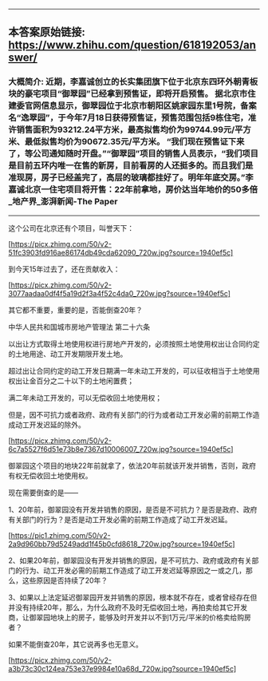 ----------------------------------------
## 本答案原始链接: https://www.zhihu.com/question/618192053/answer/
### 大概简介: 近期，李嘉诚创立的长实集团旗下位于北京东四环外朝青板块的豪宅项目“御翠园”已经拿到预售证，即将开启预售。 据北京市住建委官网信息显示，御翠园位于北京市朝阳区姚家园东里1号院，备案名“逸翠园”，于今年7月18日获得预售证，预售范围包括9栋住宅，准许销售面积为93212.24平方米，最高拟售均价为99744.99元/平方米、最低拟售均价为90672.35元/平方米。 “我们现在预售证下来了，等公司通知随时开盘。”“御翠园”项目的销售人员表示，“我们项目是目前五环内唯一在售的新房，目前看房的人还挺多的。而且我们是准现房，房子已经盖完了，高层的玻璃都挂好了。明年年底交房。”李嘉诚北京一住宅项目将开售：22年前拿地，房价达当年地价的50多倍_地产界_澎湃新闻-The Paper
----------------------------------------
这个公司在北京还有个项目，叫誉天下：

[https://picx.zhimg.com/50/v2-51fc3903fd916ae86174db49cda62090_720w.jpg?source=1940ef5c]

到今天15年过去了，还在贡献收入：

[https://picx.zhimg.com/50/v2-3077aadaa0df4f5a19d2f3a4f52c4da0_720w.jpg?source=1940ef5c]



其它都不重要，重要的是，否能倒查20年？


中华人民共和国城市房地产管理法 第二十六条

以出让方式取得土地使用权进行房地产开发的，必须按照土地使用权出让合同约定的土地用途、动工开发期限开发土地。

超过出让合同约定的动工开发日期满一年未动工开发的，可以征收相当于土地使用权出让金百分之二十以下的土地闲置费；

满二年未动工开发的，可以无偿收回土地使用权；

但是，因不可抗力或者政府、政府有关部门的行为或者动工开发必需的前期工作造成动工开发迟延的除外。

[https://picx.zhimg.com/50/v2-6c7a5527f6d51e73b8e7367d10006007_720w.jpg?source=1940ef5c]

御翠园这个项目的地块22年前就拿了，依法20年前就该开发并销售，否则，政府有权无偿收回土地使用权。

现在需要倒查的是——

1、20年前，御翠园没有开发并销售的原因，是否是不可抗力？是否是政府、政府有关部门的行为？是否是动工开发必需的前期工作造成了动工开发迟延。

[https://pic1.zhimg.com/50/v2-2a9d960bb79d5249add1f45b0cfd8618_720w.jpg?source=1940ef5c]

2、如果20年前，御翠园没有开发并销售的原因，是不可抗力、政府或政府有关部门的行为、动工开发必需的前期工作造成了动工开发迟延等原因之一或之几，那么，这些原因是否持续了20年？

3、如果以上法定延迟御翠园开发并销售的原因，根本就不存在，或者曾经存在但并没有持续20年，那么，为什么政府不及时无偿收回土地，再拍卖给其它开发商，让御翠园地块上的房子，能够及时开发并以不到1万元/平米的价格卖给购房者？

如果不能倒查20年，其它说再多也无意义。

[https://picx.zhimg.com/50/v2-a3b73c30c124ea753e37e9984e10a68d_720w.jpg?source=1940ef5c]

